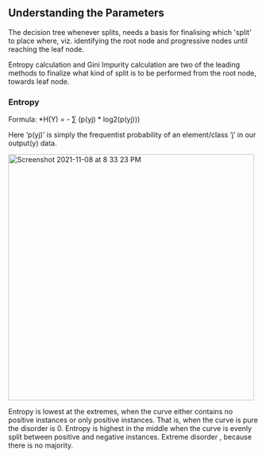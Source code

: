 ## Understanding the Parameters ##

The decision tree whenever splits, needs a basis for finalising which 'split' to place where, viz. identifying the root node and progressive nodes until reaching the leaf node.

Entropy calculation and Gini Impurity calculation are two of the leading methods to finalize what kind of split is to be performed from the root node, towards leaf node.

### Entropy ###

Formula:
      *H(Y) = - ∑ (p(yj) * log2(p(yj)))

Here ‘p(yj)’ is simply the frequentist probability of an element/class ‘j’ in our output(y) data.

<img width="495" alt="Screenshot 2021-11-08 at 8 33 23 PM" src="https://user-images.githubusercontent.com/61674750/140765808-af94bb5d-8ae9-43d3-aba7-b0c658fc9bd5.png">

Entropy is lowest at the extremes, when the curve either contains no positive instances or only positive instances. That is, when the curve is pure the disorder is 0. Entropy is highest in the middle when the curve is evenly split between positive and negative instances. Extreme disorder , because there is no majority.

